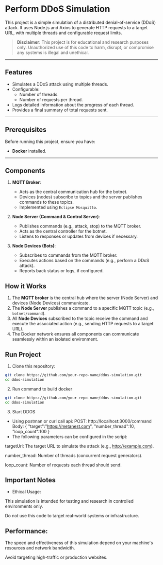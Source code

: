 # Perform DDoS Simulation

This project is a simple simulation of a distributed denial-of-service (DDoS) attack. It uses Node.js and Axios to generate HTTP requests to a target URL, with multiple threads and configurable request limits.

> **Disclaimer**: This project is for educational and research purposes only. Unauthorized use of this code to harm, disrupt, or compromise any systems is illegal and unethical.

---

## Features

- Simulates a DDoS attack using multiple threads.
- Configurable:
  - Number of threads.
  - Number of requests per thread.
- Logs detailed information about the progress of each thread.
- Provides a final summary of total requests sent.

---

## Prerequisites

Before running this project, ensure you have:

- **Docker** installed.

---

## Components

1. **MQTT Broker**:
   - Acts as the central communication hub for the botnet.
   - Devices (nodes) subscribe to topics and the server publishes commands to these topics.
   - Implemented using `Eclipse Mosquitto`.

2. **Node Server (Command & Control Server)**:
   - Publishes commands (e.g., attack, stop) to the MQTT broker.
   - Acts as the central controller for the botnet.
   - Listens to responses or updates from devices if necessary.

3. **Node Devices (Bots)**:
   - Subscribes to commands from the MQTT broker.
   - Executes actions based on the commands (e.g., perform a DDoS attack).
   - Reports back status or logs, if configured.

## How it Works

1. The **MQTT broker** is the central hub where the server (Node Server) and devices (Node Devices) communicate.
2. The **Node Server** publishes a command to a specific MQTT topic (e.g., `botnet/command`).
3. All **Node Devices** subscribed to the topic receive the command and execute the associated action (e.g., sending HTTP requests to a target URL).
4. The Docker network ensures all components can communicate seamlessly within an isolated environment.

## Run Project

1. Clone this repository:
```bash
git clone https://github.com/your-repo-name/ddos-simulation.git
cd ddos-simulation
```
2. Run command to build docker

```bash
git clone https://github.com/your-repo-name/ddos-simulation.git
cd ddos-simulation
```

3. Start DDOS
- Using postman or curl call api:
POST: http://localhost:3000/command 
Body: 
{
    "target":"https://metanest.com",
    "number_thread":10,
    "loop_count":100
}
- The following parameters can be configured in the script:

targetUrl: The target URL to simulate the attack (e.g., http://example.com).

number_thread: Number of threads (concurrent request generators).

loop_count: Number of requests each thread should send.

## Important Notes
- Ethical Usage:

This simulation is intended for testing and research in controlled environments only.

Do not use this code to target real-world systems or infrastructure.

## Performance:

The speed and effectiveness of this simulation depend on your machine's resources and network bandwidth.

Avoid targeting high-traffic or production websites.